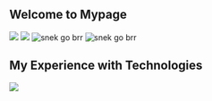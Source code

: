 ## Welcome to Mypage

![](http://github-profile-summary-cards.vercel.app/api/cards/stats?username=fewlio-LLUNA&theme=dark)
![](http://github-profile-summary-cards.vercel.app/api/cards/repos-per-language?username=fewlio-LLUNA&theme=dark)
![snek go brr](https://raw.githubusercontent.com/fewlio-LLUNA/fewlio-LLUNA/snek/snek-light.svg#gh-light-mode-only)
![snek go brr](https://raw.githubusercontent.com/fewlio-LLUNA/fewlio-LLUNA/snek/snek-dark.svg#gh-dark-mode-only)

## My Experience with Technologies
![](https://skillicons.dev/icons?i=html,css,js,react,java,nodejs,python,md,php,mysql,ubuntu,windows,raspberrypi,docker,blender,figma) <br/><br/>
